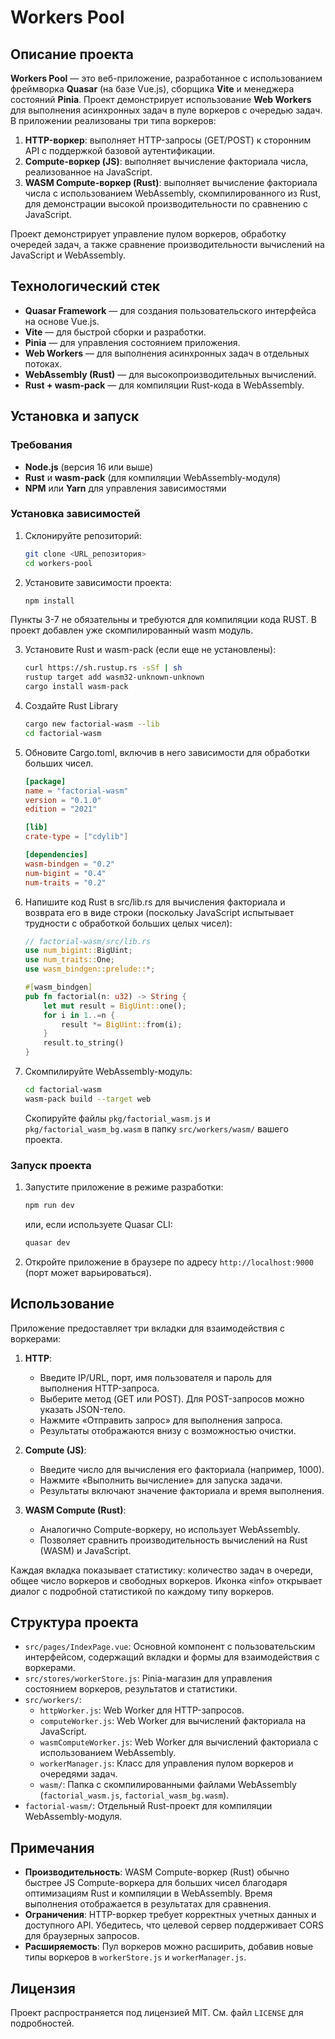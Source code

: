 # Workers Pool

## Описание проекта

**Workers Pool** — это веб-приложение, разработанное с использованием фреймворка **Quasar** (на базе Vue.js), сборщика **Vite** и менеджера состояний **Pinia**. Проект демонстрирует использование **Web Workers** для выполнения асинхронных задач в пуле воркеров с очередью задач. В приложении реализованы три типа воркеров:

1. **HTTP-воркер**: выполняет HTTP-запросы (GET/POST) к сторонним API с поддержкой базовой аутентификации.
2. **Compute-воркер (JS)**: выполняет вычисление факториала числа, реализованное на JavaScript.
3. **WASM Compute-воркер (Rust)**: выполняет вычисление факториала числа с использованием WebAssembly, скомпилированного из Rust, для демонстрации высокой производительности по сравнению с JavaScript.

Проект демонстрирует управление пулом воркеров, обработку очередей задач, а также сравнение производительности вычислений на JavaScript и WebAssembly.

## Технологический стек

- **Quasar Framework** — для создания пользовательского интерфейса на основе Vue.js.
- **Vite** — для быстрой сборки и разработки.
- **Pinia** — для управления состоянием приложения.
- **Web Workers** — для выполнения асинхронных задач в отдельных потоках.
- **WebAssembly (Rust)** — для высокопроизводительных вычислений.
- **Rust + wasm-pack** — для компиляции Rust-кода в WebAssembly.

## Установка и запуск

### Требования

- **Node.js** (версия 16 или выше)
- **Rust** и **wasm-pack** (для компиляции WebAssembly-модуля)
- **NPM** или **Yarn** для управления зависимостями

### Установка зависимостей

1. Склонируйте репозиторий:
   ```bash
   git clone <URL_репозитория>
   cd workers-pool
   ```

2. Установите зависимости проекта:
   ```bash
   npm install
   ```

Пункты 3-7 не обязательны и требуются для компиляции кода RUST.
В проект добавлен уже скомпилированный wasm модуль.

3. Установите Rust и wasm-pack (если еще не установлены):
   ```bash
   curl https://sh.rustup.rs -sSf | sh
   rustup target add wasm32-unknown-unknown
   cargo install wasm-pack
    ```

4. Создайте Rust Library
    ```bash
    cargo new factorial-wasm --lib
    cd factorial-wasm
    ```
5. Обновите Cargo.toml, включив в него зависимости для обработки больших чисел.
    ```toml
   [package]
   name = "factorial-wasm"
   version = "0.1.0"
   edition = "2021"

   [lib]
   crate-type = ["cdylib"]
   
   [dependencies]
   wasm-bindgen = "0.2"
   num-bigint = "0.4"
   num-traits = "0.2"
   ```
6. Напишите код Rust в src/lib.rs для вычисления факториала и возврата его в виде строки (поскольку JavaScript испытывает трудности с обработкой больших целых чисел):
    ```rust
    // factorial-wasm/src/lib.rs
    use num_bigint::BigUint;
    use num_traits::One;
    use wasm_bindgen::prelude::*;
    
    #[wasm_bindgen]
    pub fn factorial(n: u32) -> String {
        let mut result = BigUint::one();
        for i in 1..=n {
            result *= BigUint::from(i);
        }
        result.to_string()
    }
    ```

5. Скомпилируйте WebAssembly-модуль:
   ```bash
   cd factorial-wasm
   wasm-pack build --target web
   ```
   Скопируйте файлы `pkg/factorial_wasm.js` и `pkg/factorial_wasm_bg.wasm` в папку `src/workers/wasm/` вашего проекта.

### Запуск проекта

1. Запустите приложение в режиме разработки:
   ```bash
   npm run dev
   ```
   или, если используете Quasar CLI:
   ```bash
   quasar dev
   ```

2. Откройте приложение в браузере по адресу `http://localhost:9000` (порт может варьироваться).

## Использование

Приложение предоставляет три вкладки для взаимодействия с воркерами:

1. **HTTP**:
    - Введите IP/URL, порт, имя пользователя и пароль для выполнения HTTP-запроса.
    - Выберите метод (GET или POST). Для POST-запросов можно указать JSON-тело.
    - Нажмите «Отправить запрос» для выполнения запроса.
    - Результаты отображаются внизу с возможностью очистки.

2. **Compute (JS)**:
    - Введите число для вычисления его факториала (например, 1000).
    - Нажмите «Выполнить вычисление» для запуска задачи.
    - Результаты включают значение факториала и время выполнения.

3. **WASM Compute (Rust)**:
    - Аналогично Compute-воркеру, но использует WebAssembly.
    - Позволяет сравнить производительность вычислений на Rust (WASM) и JavaScript.

Каждая вкладка показывает статистику: количество задач в очереди, общее число воркеров и свободных воркеров. Иконка «info» открывает диалог с подробной статистикой по каждому типу воркеров.

## Структура проекта

- `src/pages/IndexPage.vue`: Основной компонент с пользовательским интерфейсом, содержащий вкладки и формы для взаимодействия с воркерами.
- `src/stores/workerStore.js`: Pinia-магазин для управления состоянием воркеров, результатов и статистики.
- `src/workers/`:
    - `httpWorker.js`: Web Worker для HTTP-запросов.
    - `computeWorker.js`: Web Worker для вычислений факториала на JavaScript.
    - `wasmComputeWorker.js`: Web Worker для вычислений факториала с использованием WebAssembly.
    - `workerManager.js`: Класс для управления пулом воркеров и очередями задач.
    - `wasm/`: Папка с скомпилированными файлами WebAssembly (`factorial_wasm.js`, `factorial_wasm_bg.wasm`).
- `factorial-wasm/`: Отдельный Rust-проект для компиляции WebAssembly-модуля.

## Примечания

- **Производительность**: WASM Compute-воркер (Rust) обычно быстрее JS Compute-воркера для больших чисел благодаря оптимизациям Rust и компиляции в WebAssembly. Время выполнения отображается в результатах для сравнения.
- **Ограничения**: HTTP-воркер требует корректных учетных данных и доступного API. Убедитесь, что целевой сервер поддерживает CORS для браузерных запросов.
- **Расширяемость**: Пул воркеров можно расширить, добавив новые типы воркеров в `workerStore.js` и `workerManager.js`.

## Лицензия

Проект распространяется под лицензией MIT. См. файл `LICENSE` для подробностей.